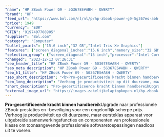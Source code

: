 ```yaml
---
"name": "HP ZBook Power G9 - 5G367ES#ABH - QWERTY"
"brand": "HP"
"feed_url": "https://www.bol.com/nl/nl/p/hp-zbook-power-g9-5g367es-abh-qwerty/9300000151196549"
"price": 1949
"currency": "EUR"
"GTIN": "0197497708905"
"supplier": "Bol.com"
"category": "Computer"
"bullet_points": ["15.6 inch","32 GB","Intel Iris Xe Graphics"]
"features": {"screen_diagonal_inches":"15.6 inch","memory_size":"32 GB","graphics_card":"Intel Iris Xe Graphics"}
"selection_group": {"screen_diagonal":"15 inch","processor":"Intel Core i7","changed_price_past_3_days":false,"product_family":"Zbook"}
"changed": "2023-12-13 07:26:31"
"seo_header_title": "HP ZBook Power G9 - 5G367ES#ABH - QWERTY"
"seo_meta_description": "HP ZBook Power G9 - 5G367ES#ABH - QWERTY"
"seo_h1_title": "HP ZBook Power G9 - 5G367ES#ABH - QWERTY"
"seo_short_description": "<b>Pro-gecertificeerde kracht binnen handbereik</b>Upgrade naar professionele ZBook-prestaties en -beveiliging voor een ongelooflijk scherpe prijs."
"seo_long_description": "Verhoog je productiviteit op dit duurzame, maar eersteklas apparaat voor uitgebreide samenwerkingsfuncties en componenten van professionele klasse om toonaangevende professionele softwaretoepassingen naadloos uit te voeren."
"short_description": "Pro-gecertificeerde kracht binnen handbereikUpgrade naar professionele ZBook-prestaties en -beveiliging voor een ongelooflijk scherpe prijs. Verhoog je productiviteit op dit duurzame, maar eersteklas apparaat voor uitgebreide samenwerkingsfuncties en componenten van professionele klasse om toonaangevende professionele softwaretoepassingen naadloos uit te voeren."
"external_image_url": "https://images.zakelijkelaptopkopen.nl/hp-zbook-power-g9-5g367es-abh-qwerty.webp"
---
```


<b>Pro-gecertificeerde kracht binnen handbereik</b>Upgrade naar professionele ZBook-prestaties en -beveiliging voor een ongelooflijk scherpe prijs. Verhoog je productiviteit op dit duurzame, maar eersteklas apparaat voor uitgebreide samenwerkingsfuncties en componenten van professionele klasse om toonaangevende professionele softwaretoepassingen naadloos uit te voeren.